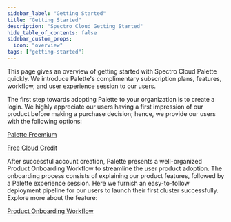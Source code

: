 ```yaml
---
sidebar_label: "Getting Started"
title: "Getting Started"
description: "Spectro Cloud Getting Started"
hide_table_of_contents: false
sidebar_custom_props:
  icon: "overview"
tags: ["getting-started"]
---
```


This page gives an overview of getting started with Spectro Cloud Palette quickly. We introduce Palette's complimentary
subscription plans, features, workflow, and user experience session to our users.

The first step towards adopting Palette to your organization is to create a login. We highly appreciate our users having
a first impression of our product before making a purchase decision; hence, we provide our users with the following
options:

[Palette Freemium](../getting-started/palette-freemium.md)

[Free Cloud Credit](..//getting-started/palette-freemium.md)

After successful account creation, Palette presents a well-organized Product Onboarding Workflow to streamline the user
product adoption. The onboarding process consists of explaining our product features, followed by a Palette experience
session. Here we furnish an easy-to-follow deployment pipeline for our users to launch their first cluster successfully.
Explore more about the feature:

[Product Onboarding Workflow](../getting-started/onboarding-workflow.md)
